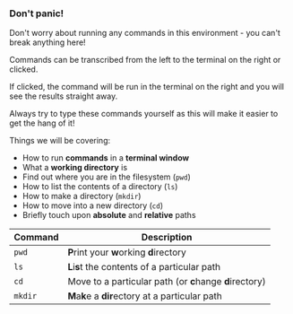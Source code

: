 ### Don't panic!

Don't worry about running any commands in this environment - you can't break 
anything here!


Commands can be transcribed from the left to the terminal on the right or 
clicked.  

If clicked, the command will be run in the terminal on the right and 
you will see the results straight away.  

Always try to type these commands 
yourself as this will make it easier to get the hang of it!

Things we will be covering:


* How to run **commands** in a **terminal window**
* What a **working directory** is
* Find out where you are in the filesystem (`pwd`)
* How to list the contents of a directory (`ls`)
* How to make a directory (`mkdir`)
* How to move into a new directory (`cd`)
* Briefly touch upon **absolute** and **relative** paths

|Command|Description|
|-------|----------|
|`pwd`| **P**rint your **w**orking **d**irectory|
|`ls`| **L**i**s**t the contents of a particular path|
|`cd`| Move to a particular path (or **c**hange **d**irectory)|
|`mkdir`| **M**a**k**e a **dir**ectory at a particular path|
